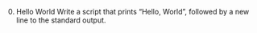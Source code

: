 0. Hello World
Write a script that prints “Hello, World”, followed by a new line to the standard output.
